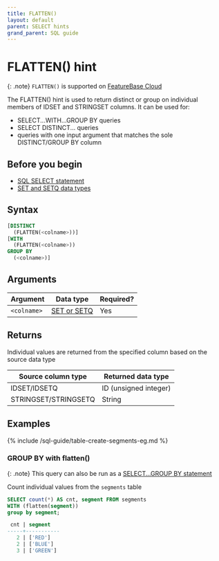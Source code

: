 ```yaml
---
title: FLATTEN()
layout: default
parent: SELECT hints
grand_parent: SQL guide
---
```


# FLATTEN() hint

{: .note}
`FLATTEN()` is supported on [FeatureBase Cloud](/docs/cloud/cloud-home)

The FLATTEN() hint is used to return distinct or group on individual members of IDSET and STRINGSET columns. It can be used for:
* SELECT...WITH...GROUP BY queries
* SELECT DISTINCT... queries
* queries with one input argument that matches the sole DISTINCT/GROUP BY column

## Before you begin

* [SQL SELECT statement](/docs/sql-guide/statements/statement-select)
* [SET and SETQ data types](/docs/sql-guide/data-types/data-types-home/#low-cardinality-data-types)

## Syntax

```sql
[DISTINCT
  (FLATTEN(<colname>))]
[WITH
  (FLATTEN(<colname>))
GROUP BY
  (<colname>)]
```

## Arguments

| Argument | Data type | Required? |
|---|---|---|
| `<colname>` | [SET or SETQ](/docs/sql-guide/data-types/data-types-home/#low-cardinality-data-types) | Yes |

## Returns

Individual values are returned from the specified column based on the source data type

| Source column type | Returned data type |
|---|---|
| IDSET/IDSETQ | ID (unsigned integer) |
| STRINGSET/STRINGSETQ | String |

## Examples

{% include /sql-guide/table-create-segments-eg.md %}

<!-- commented out because this query doesn't work, has an "query error: 1:17: expected expression, found 'DISTINCT'
"
### DISTINCT...flatten

```sql
SELECT DISTINCT(flatten(segment)) FROM segments;
```
-->

### GROUP BY with flatten()

{: .note}
This query can also be run as a [SELECT...GROUP BY statement](/docs/sql-guide/statements/statement-select#group-by-with-stringset)

Count individual values from the `segments` table

```sql
SELECT count(*) AS cnt, segment FROM segments
WITH (flatten(segment))
group by segment;

 cnt | segment
-----+-----------
   2 | ['RED']
   2 | ['BLUE']
   3 | ['GREEN']
```
